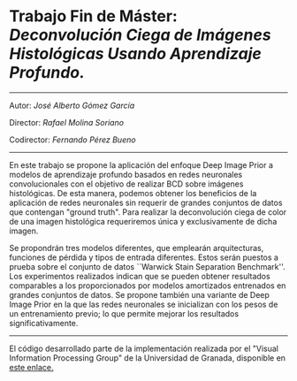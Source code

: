 # Trabajo Fin de Máster: *Deconvolución Ciega de Imágenes Histológicas Usando Aprendizaje Profundo.*
---
Autor: *José Alberto Gómez García*

Director: *Rafael Molina Soriano*

Codirector: *Fernando Pérez Bueno*

---

En este trabajo se propone la aplicación del enfoque Deep Image Prior a modelos de aprendizaje profundo basados en redes neuronales convolucionales con el objetivo de realizar BCD sobre imágenes histológicas. De esta manera, podemos obtener los beneficios de la aplicación de redes neuronales sin requerir de grandes conjuntos de datos que contengan "ground truth". Para realizar la deconvolución ciega de color de una imagen histológica requeriremos única y exclusivamente de dicha imagen.

Se propondrán tres modelos diferentes, que emplearán arquitecturas, funciones de pérdida y tipos de entrada diferentes. Estos serán puestos a prueba sobre el conjunto de datos ``Warwick Stain Separation Benchmark''. Los experimentos realizados indican que se pueden obtener resultados comparables a los proporcionados por modelos amortizados entrenados en grandes conjuntos de datos. Se propone también una variante de Deep Image Prior en la que las redes neuronales se inicializan con los pesos de un entrenamiento previo; lo que permite mejorar los resultados significativamente. 

---

El código desarrollado parte de la implementación realizada por el "Visual Information Processing Group" de la Universidad de Granada, disponible en [este enlace.](https://github.com/vipgugr/BCD-Net)
